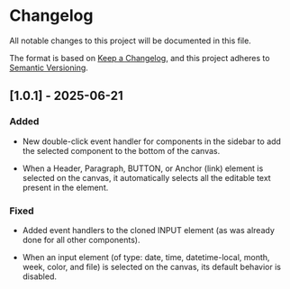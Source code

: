 # Changelog

All notable changes to this project will be documented in this file.

The format is based on [Keep a Changelog](https://keepachangelog.com/en/1.0.0/),
and this project adheres to [Semantic Versioning](https://semver.org/spec/v2.0.0.html).

## [1.0.1] - 2025-06-21

### Added

- New double-click event handler for components in the sidebar to add the selected component to the bottom of the canvas.

- When a Header, Paragraph, BUTTON, or Anchor (link) element is selected on the canvas, it automatically selects all the editable text present in the element.

### Fixed

- Added event handlers to the cloned INPUT element (as was already done for all other components).

- When an input element (of type: date, time, datetime-local, month, week, color, and file) is selected on the canvas, its default behavior is disabled.


